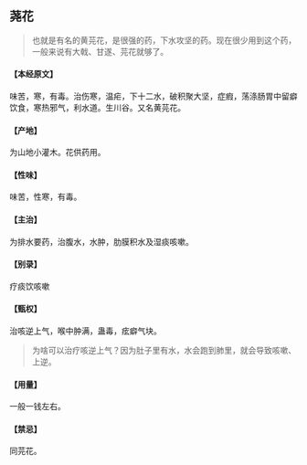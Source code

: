 ## 荛花

> 也就是有名的黄芫花，是很强的药，下水攻坚的药。现在很少用到这个药，一般来说有大戟、甘遂、芫花就够了。

#### 【本经原文】
味苦，寒，有毒。治伤寒，温疟，下十二水，破积聚大坚，症瘕，荡涤肠胃中留癖饮食，寒热邪气，利水道。生川谷。又名黄芫花。
#### 【产地】
为山地小灌木。花供药用。
#### 【性味】
味苦，性寒，有毒。
#### 【主治】
为排水要药，治腹水，水肿，肋膜积水及湿痰咳嗽。
#### 【别录】
疗痰饮咳嗽
#### 【甄权】
治咳逆上气，喉中肿满，蛊毒，痃癖气块。

> 为啥可以治疗咳逆上气？因为肚子里有水，水会跑到肺里，就会导致咳嗽、上逆。

#### 【用量】
一般一钱左右。
#### 【禁忌】
同芫花。